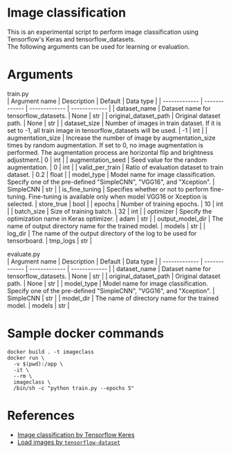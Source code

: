 # Image classification
This is an experimental script to perform image classification using Tensorflow's Keras and tensorflow_datasets.  
The following arguments can be used for learning or evaluation.  

# Arguments
train.py  
| Argument name | Description | Default | Data type |
| ------------- | ------------- | ------------- | ------------- |
| dataset_name | Dataset name for tensorflow_datasets. | None | str |
| original_dataset_path | Original dataset path. | None | str |
| dataset_size | Number of images in train dataset. If it is set to -1, all train image in tensorflow_datasets will be used. | -1 | int |
| augmentation_size | Increase the number of image by augmentation_size times by random augmentation. If set to 0, no image augmentation is performed. The augmentation process are horizontal flip and brightness adjustment.| 0 | int |
| augmentation_seed | Seed value for the random augmentation. | 0 | int |
| valid_per_train | Ratio of evaluation dataset to train dataset. | 0.2 | float |
| model_type | Model name for image classification. Specify one of the pre-defined "SimpleCNN", "VGG16", and "Xception". | SimpleCNN | str |
| is_fine_tuning | Specifies whether or not to perform fine-tuning. Fine-tuning is available only when model VGG16 or Xception is selected. | store_true | bool |
| epochs | Number of training epochs. | 10 | int |
| batch_size | Size of training batch. | 32 | int |
| optimizer | Specify the optimization name in Keras optimizer. | adam | str |
| output_model_dir |  The name of output directory name for the trained model. | models | str |
| log_dir | The name of the output directory of the log to be used for tensorboard. | tmp_logs | str |

evaluate.py  
| Argument name | Description | Default | Data type |
| ------------- | ------------- | ------------- | ------------- |
| dataset_name | Dataset name for tensorflow_datasets. | None | str |
| original_dataset_path | Original dataset path. | None | str |
| model_type | Model name for image classification. Specify one of the pre-defined "SimpleCNN", "VGG16", and "Xception". | SimpleCNN | str |
| model_dir |  The name of directory name for the trained model. | models | str |

# Sample docker commands
```
docker build . -t imageclass
docker run \
  -v $(pwd):/app \
  -it \
  --rm \
  imageclass \
  /bin/sh -c "python train.py --epochs 5"
```

# References
- [Image classification by Tensorflow Keres](https://www.tensorflow.org/tutorials/images/classification)
- [Load images by `tensorflow-dataset`](https://www.tensorflow.org/tutorials/load_data/images)
